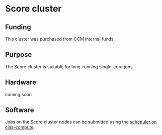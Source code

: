 # Score cluster

## Funding
This cluster was purchased from CCM internal funds. 
## Purpose
The Score cluster is suitable for long-running single-core jobs.
## Hardware

coming soon

## Software
Jobs on the Score cluster nodes can be submitted using the [scheduler on clas-compute](../clusters_guide).



